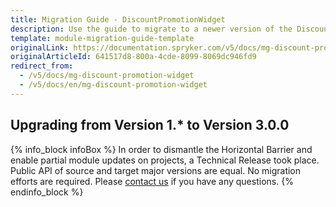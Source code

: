 ```yaml
---
title: Migration Guide - DiscountPromotionWidget
description: Use the guide to migrate to a newer version of the DiscountPromotionWidget module.
template: module-migration-guide-template
originalLink: https://documentation.spryker.com/v5/docs/mg-discount-promotion-widget
originalArticleId: 641517d8-800a-4cde-8099-8069dc946fd9
redirect_from:
  - /v5/docs/mg-discount-promotion-widget
  - /v5/docs/en/mg-discount-promotion-widget
---
```


## Upgrading from Version 1.* to Version 3.0.0

{% info_block infoBox %}
In order to dismantle the Horizontal Barrier and enable partial module updates on projects, a Technical Release took place. Public API of source and target major versions are equal. No migration efforts are required. Please [contact us](https://spryker.com/en/support/) if you have any questions.
{% endinfo_block %}

